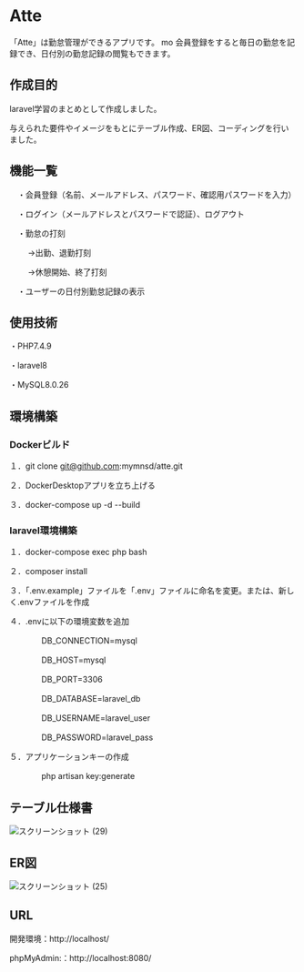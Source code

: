 # Atte

「Atte」は勤怠管理ができるアプリです。
mo
会員登録をすると毎日の勤怠を記録でき、日付別の勤怠記録の閲覧もできます。

## 作成目的
laravel学習のまとめとして作成しました。

与えられた要件やイメージをもとにテーブル作成、ER図、コーディングを行いました。

## 機能一覧
　・会員登録（名前、メールアドレス、パスワード、確認用パスワードを入力）
 
　・ログイン（メールアドレスとパスワードで認証）、ログアウト
 
　・勤怠の打刻
 
 　　 →出勤、退勤打刻
 
　　 →休憩開始、終了打刻
 
　・ユーザーの日付別勤怠記録の表示

 ## 使用技術
  ・PHP7.4.9
  
  ・laravel8
  
  ・MySQL8.0.26

## 環境構築

### Dockerビルド
１．git clone git@github.com:mymnsd/atte.git

２．DockerDesktopアプリを立ち上げる

３．docker-compose up -d --build

### laravel環境構築
１．docker-compose exec php bash

２．composer install

３．「.env.example」ファイルを「.env」ファイルに命名を変更。または、新しく.envファイルを作成

４．.envに以下の環境変数を追加

　　　　DB_CONNECTION=mysql

　　　　DB_HOST=mysql

　　　　DB_PORT=3306

　　　　DB_DATABASE=laravel_db

　　　　DB_USERNAME=laravel_user

　　　　DB_PASSWORD=laravel_pass

５．アプリケーションキーの作成

　　　　php artisan key:generate

## テーブル仕様書
![スクリーンショット (29)](https://github.com/mymnsd/atte/assets/158548441/5d5f8307-38ca-4f02-8eb9-60d0faea8625)


## ER図
![スクリーンショット (25)](https://github.com/mymnsd/atte/assets/158548441/074d6c66-cfbb-4651-8533-530b22ec11ec)

## URL
開発環境：http://localhost/

phpMyAdmin:：http://localhost:8080/



